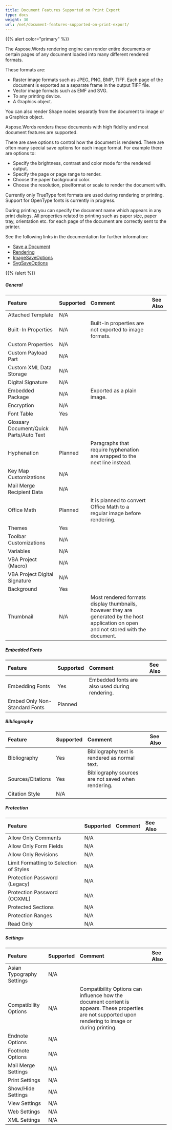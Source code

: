 ```yaml
---
title: Document Features Supported on Print Export
type: docs
weight: 30
url: /net/document-features-supported-on-print-export/
---
```


{{% alert color="primary" %}} 

The Aspose.Words rendering engine can render entire documents or certain pages of any document loaded into many different rendered formats.

These formats are:

- Raster image formats such as JPEG, PNG, BMP, TIFF. Each page of the document is exported as a separate frame in the output TIFF file.
- Vector image formats such as EMF and SVG.
- To any printing device.
- A Graphics object.

You can also render Shape nodes separatly from the document to image or a Graphics object.

Aspose.Words renders these documents with high fidelity and most document features are supported.

There are save options to control how the document is rendered. There are often many special save options for each image format. For example there are options to:

- Specify the brightness, contrast and color mode for the rendered output.
- Specify the page or page range to render.
- Choose the paper background color.
- Choose the resolution, pixelformat or scale to render the document with.

Currently only TrueType font formats are used during rendering or printing. Support for OpenType fonts is currently in progress.

During printing you can specify the document name which appears in any print dialogs. All properties related to printing such as paper size, paper tray, orientation etc. for each page of the document are correctly sent to the printer.

See the following links in the documentation for further information:

- [Save a Document](/words/net/saving-a-document/)
- [Rendering](/words/net/rendering/)
- [ImageSaveOptions](https://apireference.aspose.com/words/net/aspose.words.saving/ImageSaveOptions)
- [SvgSaveOptions](https://apireference.aspose.com/words/net/aspose.words.saving/svgsaveoptions)

{{% /alert %}} 

##### **General**

|**Feature**|**Supported**|**Comment**|**See Also**|
| :- | :- | :- | :- |
|Attached Template |N/A | | |
|Built-In Properties |N/A |Built-in properties are not exported to image formats. | |
|Custom Properties |N/A | | |
|Custom Payload Part |N/A | | |
|Custom XML Data Storage |N/A | | |
|Digital Signature |N/A | | |
|Embedded Package |N/A |Exported as a plain image. | |
|Encryption |N/A | | |
|Font Table |Yes | | |
|Glossary Document/Quick Parts/Auto Text |N/A | | |
|Hyphenation |Planned |Paragraphs that require hyphenation are wrapped to the next line instead. | |
|Key Map Customizations |N/A | | |
|Mail Merge Recipient Data |N/A | | |
|Office Math |Planned |It is planned to convert Office Math to a regular image before rendering. | |
|Themes |Yes | | |
|Toolbar Customizations |N/A | | |
|Variables |N/A | | |
|VBA Project (Macro) |N/A | | |
|VBA Project Digital Signature |N/A | | |
|Background |Yes | | |
|Thumbnail |N/A |Most rendered formats display thumbnails, however they are generated by the host application on open and not stored with the document. | |

##### **Embedded Fonts**

|**Feature**|**Supported**|**Comment**|**See Also**|
| :- | :- | :- | :- |
|Embedding Fonts |Yes |Embedded fonts are also used during rendering. | |
|Embed Only Non-Standard Fonts |Planned | | |

##### **Bibliography**

|**Feature**|**Supported**|**Comment**|**See Also**|
| :- | :- | :- | :- |
|Bibliography |Yes |Bibliography text is rendered as normal text. | |
|Sources/Citations |Yes |Bibliography sources are not saved when rendering. | |
|Citation Style |N/A | | |

##### **Protection**

|**Feature**|**Supported**|**Comment**|**See Also**|
| :- | :- | :- | :- |
|Allow Only Comments |N/A | | |
|Allow Only Form Fields |N/A | | |
|Allow Only Revisions |N/A | | |
|Limit Formatting to Selection of Styles |N/A | | |
|Protection Password (Legacy) |N/A | | |
|Protection Password (OOXML) |N/A | | |
|Protected Sections |N/A | | |
|Protection Ranges |N/A | | |
|Read Only |N/A | | |

##### **Settings**

|**Feature**|**Supported**|**Comment**|**See Also**|
| :- | :- | :- | :- |
|Asian Typography Settings |N/A | | |
|Compatibility Options |N/A |Compatibility Options can influence how the document content is appears. These properties are not supported upon rendering to image or during printing. | |
|Endnote Options |N/A | | |
|Footnote Options |N/A | | |
|Mail Merge Settings |N/A | | |
|Print Settings |N/A | | |
|Show/Hide Settings |N/A | | |
|View Settings |N/A | | |
|Web Settings |N/A | | |
|XML Settings |N/A | | |

